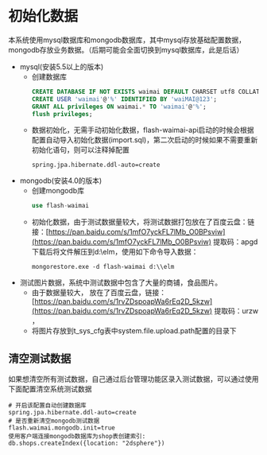 # 初始化数据

本系统使用mysql数据库和mongodb数据库，其中mysql存放基础配置数据，mongodb存放业务数据。（后期可能会全面切换到mysql数据库，此是后话）

- mysql(安装5.5以上的版本)
    - 创建数据库
        ```sql
        CREATE DATABASE IF NOT EXISTS waimai DEFAULT CHARSET utf8 COLLATE utf8_general_ci; 
        CREATE USER 'waimai'@'%' IDENTIFIED BY 'waiMAI@123';
        GRANT ALL privileges ON waimai.* TO 'waimai'@'%';
        flush privileges;
        ```
    - 数据初始化，无需手动初始化数据，flash-waimai-api启动的时候会根据配置自动导入初始化数据(import.sql)，第二次启动的时候如果不需要重新初始化语句，则可以注释掉配置 
        ```properties
        spring.jpa.hibernate.ddl-auto=create
        ```
- mongodb(安装4.0的版本)
    - 创建mongodb库
        ```sql
        use flash-waimai
        ```
    - 初始化数据，由于测试数据量较大，将测试数据打包放在了百度云盘：链接：[https://pan.baidu.com/s/1mfO7yckFL7lMb_O0BPsviw](https://pan.baidu.com/s/1mfO7yckFL7lMb_O0BPsviw)  提取码：apgd 下载后将文件解压到d:\\elm，使用如下命令导入数据：
        ```
        mongorestore.exe -d flash-waimai d:\\elm
        ```
- 测试图片数据，系统中测试数据中包含了大量的商铺，食品图片。
    - 由于数据量较大， 放在了百度云盘，链接：[https://pan.baidu.com/s/1rvZDspoapWa6rEq2D_5kzw](https://pan.baidu.com/s/1rvZDspoapWa6rEq2D_5kzw) 提取码：urzw ，
    - 将图片存放到t_sys_cfg表中system.file.upload.path配置的目录下


## 清空测试数据

如果想清空所有测试数据，自己通过后台管理功能区录入测试数据，可以通过使用下面配置清空系统测试数据
```properties
# 开启该配置自动创建数据库
spring.jpa.hibernate.ddl-auto=create
# 是否重新清空mongodb测试数据
flash.waimai.mongodb.init=true
使用客户端连接mongodb数据库为shop表创建索引:
db.shops.createIndex({location: "2dsphere"})
```

